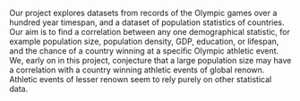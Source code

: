 Our project explores datasets from records of the Olympic games over a hundred year timespan, and a dataset of population statistics of countries. Our aim is to find a correlation between any one demographical statistic, for example population size, population density, GDP, education, or lifespan, and the chance of a country winning at a specific Olympic athletic event. We, early on in this project, conjecture that a large population size may have a correlation with a country winning athletic events of global renown. Athletic events of lesser renown seem to rely purely on other statistical data. 
